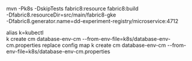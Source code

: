 mvn  -Pk8s -DskipTests fabric8:resource fabric8:build \
-Dfabric8.resourceDir=src/main/fabric8-gke \
-Dfabric8.generator.name=dd-experiment-registry/microservice:4712
 
 alias k=kubectl  
 k create cm database-env-cm --from-env-file=k8s/database-env-cm.properties
 replace config map
 k create cm database-env-cm --from-env-file=k8s/database-env-cm.properties 
